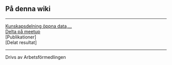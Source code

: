 ## På denna wiki
<hr>

[Kunskapsdelning öppna data,...](home)  
[Delta på meetup](meetup)  
[Publikationer]  
[Delat resultat] 


<hr>

Drivs av Arbetsförmedlingen